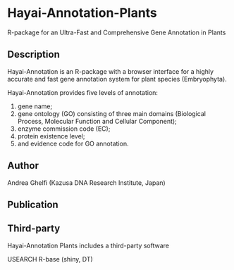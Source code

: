 # Hayai-Annotation-Plants

R-package for an Ultra-Fast and Comprehensive Gene Annotation in Plants

Description
-----------
Hayai-Annotation is an R-package with a browser interface for a highly accurate and fast gene annotation system for plant species (Embryophyta). 

Hayai-Annotation provides five levels of annotation: 

1) gene name; 
2) gene ontology (GO) consisting of three main domains (Biological Process, Molecular Function and Cellular Component); 
3) enzyme commission code (EC); 
4) protein existence level; 
5) and evidence code for GO annotation.

Author
-------
Andrea Ghelfi 
(Kazusa DNA Research Institute, Japan)

Publication
------------


Third-party
------------
Hayai-Annotation Plants includes a third-party software

USEARCH
R-base (shiny, DT)
